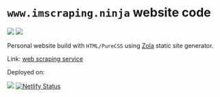# `www.imscraping.ninja` website code

![](https://img.shields.io/badge/html-ok-yellowgreen.svg) ![](https://img.shields.io/badge/markup-markdown-brightgreen.svg)

Personal website build with `HTML/PureCSS` using [Zola](https://www.getzola.org) static site generator.

Link: [web scraping service](http://www.imscraping.ninja)

Deployed on:

[![](https://www.netlify.com/img/global/badges/netlify-color-accent.svg)](https://www.netlify.com)
[![Netlify Status](https://api.netlify.com/api/v1/badges/50944205-1a4f-4d22-9dd5-6d768ffca7d4/deploy-status)](https://app.netlify.com/sites/imscrapingninja/deploys)

